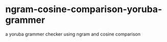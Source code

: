 # ngram-cosine-comparison-yoruba-grammer
a yoruba grammer checker using ngram and cosine comparison 

